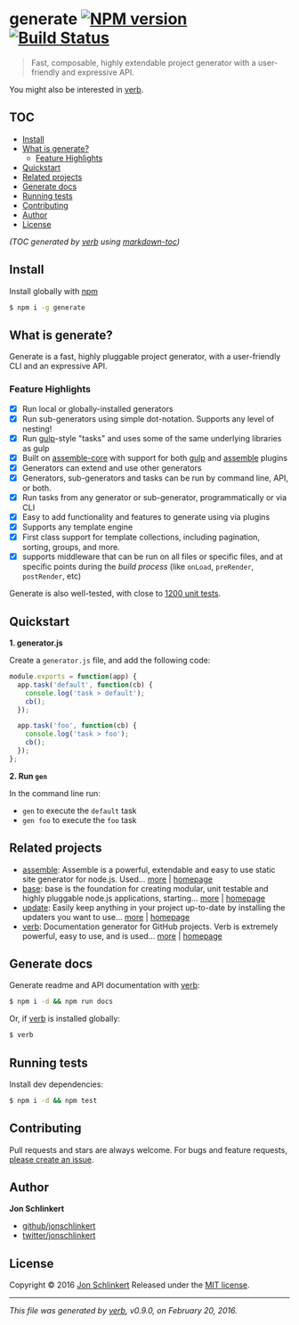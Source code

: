 # generate [![NPM version](https://img.shields.io/npm/v/generate.svg)](https://www.npmjs.com/package/generate) [![Build Status](https://img.shields.io/travis/generate/generate.svg)](https://travis-ci.org/generate/generate)

> Fast, composable, highly extendable project generator with a user-friendly and expressive API.

You might also be interested in [verb](https://github.com/verbose/verb).

## TOC

- [Install](#install)
- [What is generate?](#what-is-generate-)
  * [Feature Highlights](#feature-highlights)
- [Quickstart](#quickstart)
- [Related projects](#related-projects)
- [Generate docs](#generate-docs)
- [Running tests](#running-tests)
- [Contributing](#contributing)
- [Author](#author)
- [License](#license)

_(TOC generated by [verb](https://github.com/verbose/verb) using [markdown-toc](https://github.com/jonschlinkert/markdown-toc))_

## Install

Install globally with [npm](https://www.npmjs.com/)

```sh
$ npm i -g generate
```

## What is generate?

Generate is a fast, highly pluggable project generator, with a user-friendly CLI and an expressive API.

### Feature Highlights

* [x] Run local or globally-installed generators
* [x] Run sub-generators using simple dot-notation. Supports any level of nesting!
* [x] Run [gulp](http://gulpjs.com)-style "tasks" and uses some of the same underlying libraries as gulp
* [x] Built on [assemble-core](https://github.com/assemble/assemble-core) with support for both [gulp](http://gulpjs.com) and [assemble](https://github.com/assemble/assemble) plugins
* [x] Generators can extend and use other generators
* [x] Generators, sub-generators and tasks can be run by command line, API, or both.
* [x] Run tasks from any generator or sub-generator, programmatically or via CLI
* [x] Easy to add functionality and features to generate using via plugins
* [x] Supports any template engine
* [x] First class support for template collections, including pagination, sorting, groups, and more.
* [x] supports middleware that can be run on all files or specific files, and at specific points during the _build process_ (like `onLoad`, `preRender`, `postRender`, etc)

Generate is also well-tested, with close to [1200 unit tests](./test).

## Quickstart

**1. generator.js**

Create a `generator.js` file, and add the following code:

```js
module.exports = function(app) {
  app.task('default', function(cb) {
    console.log('task > default');
    cb();
  });

  app.task('foo', function(cb) {
    console.log('task > foo');
    cb();
  });
};
```

**2. Run `gen`**

In the command line run:

* `gen` to execute the `default` task
* `gen foo` to execute the `foo` task

## Related projects

* [assemble](https://www.npmjs.com/package/assemble): Assemble is a powerful, extendable and easy to use static site generator for node.js. Used… [more](https://www.npmjs.com/package/assemble) | [homepage](https://github.com/assemble/assemble)
* [base](https://www.npmjs.com/package/base): base is the foundation for creating modular, unit testable and highly pluggable node.js applications, starting… [more](https://www.npmjs.com/package/base) | [homepage](https://github.com/node-base/base)
* [update](https://www.npmjs.com/package/update): Easily keep anything in your project up-to-date by installing the updaters you want to use… [more](https://www.npmjs.com/package/update) | [homepage](https://github.com/update/update)
* [verb](https://www.npmjs.com/package/verb): Documentation generator for GitHub projects. Verb is extremely powerful, easy to use, and is used… [more](https://www.npmjs.com/package/verb) | [homepage](https://github.com/verbose/verb)

## Generate docs

Generate readme and API documentation with [verb](https://github.com/verbose/verb):

```sh
$ npm i -d && npm run docs
```

Or, if [verb](https://github.com/verbose/verb) is installed globally:

```sh
$ verb
```

## Running tests

Install dev dependencies:

```sh
$ npm i -d && npm test
```

## Contributing

Pull requests and stars are always welcome. For bugs and feature requests, [please create an issue](https://github.com/jonschlinkert/generate/issues/new).

## Author

**Jon Schlinkert**

* [github/jonschlinkert](https://github.com/jonschlinkert)
* [twitter/jonschlinkert](http://twitter.com/jonschlinkert)

## License

Copyright © 2016 [Jon Schlinkert](https://github.com/jonschlinkert)
Released under the [MIT license](https://github.com/generate/generate/blob/master/LICENSE).

***

_This file was generated by [verb](https://github.com/verbose/verb), v0.9.0, on February 20, 2016._